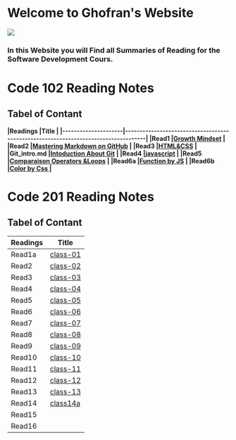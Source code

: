 # Welcome to Ghofran's Website
![](https://encrypted-tbn0.gstatic.com/images?q=tbn:ANd9GcQ7GuRWxXVeA3i83C6MbKg8z3mW2ljc7prhvQ&usqp=CAU)

### In this Website you will Find all Summaries of Reading for the Software Development Cours.

# Code 102 Reading Notes
## Tabel of Contant

**|Readings           |Title                                                                               |
|---------------------|------------------------------------------------------------------------------------|
|Read1                |[Growth Mindset](https://ghofrandayyat.github.io/reading-notes/read1)               |
|Read2                |[Mastering Markdown on GitHub](https://ghofrandayyat.github.io/reading-notes/read2) |
|Read3                |[HTML&CSS](https://ghofrandayyat.github.io/reading-notes/read3)                     |
|Git_intro.md         |[Intoduction About Git](https://ghofrandayyat.github.io/reading-notes/Git_intro)    |
|Read4                |[javascript](https://ghofrandayyat.github.io/reading-notes/read4)                   |
|Read5                |[Comparaison Operators &Loops](https://ghofrandayyat.github.io/reading-notes/read5) |
|Read6a               |[Function by JS](https://ghofrandayyat.github.io/reading-notes/read6a)              |
|Read6b               |[Color by Css ](https://ghofrandayyat.github.io/reading-notes/read6b)               |**

# Code 201 Reading Notes

## Tabel of Contant

|Readings|Title                                                               |
|--------|--------------------------------------------------------------------|
|Read1a  |[class-01](https://ghofrandayyat.github.io/reading-notes/class-01)  |
|Read2   |[class-02](https://ghofrandayyat.github.io/reading-notes/class-02)  |
|Read3   |[class-03](https://ghofrandayyat.github.io/reading-notes/class-03)  |
|Read4   |[class-04](https://ghofrandayyat.github.io/reading-notes/class-04)  |
|Read5   |[class-05](https://ghofrandayyat.github.io/reading-notes/class-05)  |
|Read6   |[class-06](https://ghofrandayyat.github.io/reading-notes/class-06)  |
|Read7   |[class-07](https://ghofrandayyat.github.io/reading-notes/class-07)  |
|Read8   |[class-08](https://ghofrandayyat.github.io/reading-notes/class-08)  |
|Read9   |[class-09](https://ghofrandayyat.github.io/reading-notes/class-09)  |
|Read10  |[class-10](https://ghofrandayyat.github.io/reading-notes/class-10)  |
|Read11  |[class-11](https://ghofrandayyat.github.io/reading-notes/class-11)  |
|Read12  |[class-12](https://ghofrandayyat.github.io/reading-notes/class-12)  |
|Read13  |[class-13](https://ghofrandayyat.github.io/reading-notes/class-13)  |
|Read14  |[class14a](https://ghofrandayyat.github.io/reading-notes/class-14-a)|
|Read15  |                                                                    |
|Read16  |                                                                    |
